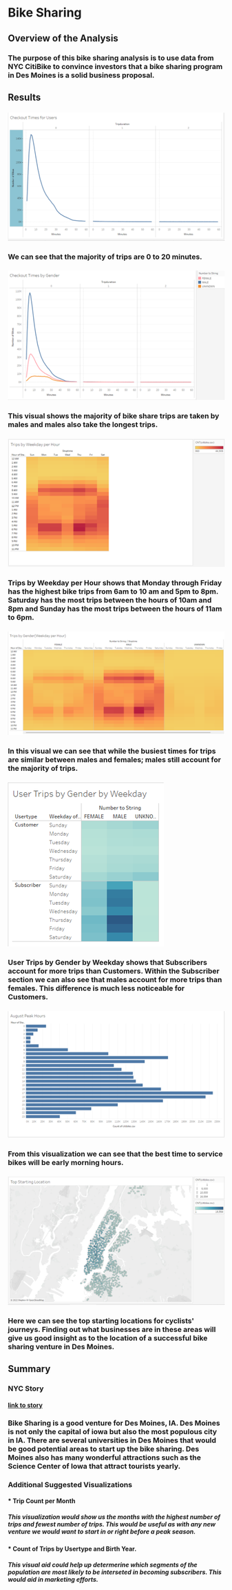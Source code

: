 # Bike Sharing

## Overview of the Analysis
### The purpose of this bike sharing analysis is to use data from NYC CitiBike to convince investors that a bike sharing program in Des Moines is a solid business proposal. 

## Results

### ![image](https://github.com/slafton/bikesharing/blob/main/Images/Checkout%20Times%20for%20Users.png)
### We can see that the majority of trips are 0 to 20 minutes.

### ![image](https://github.com/slafton/bikesharing/blob/main/Images/Checkout%20Times%20by%20Gender.png)
### This visual shows the majority of bike share trips are taken by males and males also take the longest trips. 

### ![image](https://github.com/slafton/bikesharing/blob/main/Images/Trips%20by%20Weekday%20per%20Hour.png)
### Trips by Weekday per Hour shows that Monday through Friday has the highest bike trips from 6am to 10 am and 5pm to 8pm. Saturday has the most trips between the hours of 10am and 8pm and Sunday has the most trips between the hours of 11am to 6pm. 

### ![image](https://github.com/slafton/bikesharing/blob/main/Images/Trips%20by%20Gender%20(Weekday%20per%20Hour).png)
### In this visual we can see that while the busiest times for trips are similar between males and females; males still account for the majority of trips. 

### ![image](https://github.com/slafton/bikesharing/blob/main/Images/User%20Trips%20by%20Gender%20by%20Weekday.png)
### User Trips by Gender by Weekday shows that Subscribers account for more trips than Customers. Within the Subscriber section we can also see that males account for more trips than females. This difference is much less noticeable for Customers.

### ![image](https://github.com/slafton/bikesharing/blob/main/Images/August%20Peak%20Hours.png)
### From this visualization we can see that the best time to service bikes will be early morning hours.

### ![image](https://github.com/slafton/bikesharing/blob/main/Images/Top%20Starting%20Location.png)
### Here we can see the top starting locations for cyclists' journeys. Finding out what businesses are in these areas will give us good insight as to the location of a successful bike sharing venture in Des Moines.

## Summary

### NYC Story
#### [link to story](https://public.tableau.com/app/profile/afton.snider/viz/Bikesharing_16644589603600/NYCStory?publish=yes)

### Bike Sharing is a good venture for Des Moines, IA. Des Moines is not only the capital of iowa but also the most populous city in IA. There are several universities in Des Moines that would be good potential areas to start up the bike sharing. Des Moines also has many wonderful attractions such as the Science Center of Iowa that attract tourists yearly.

### Additional Suggested Visualizations
#### * Trip Count per Month
##### This visualization would show us the months with the highest number of trips and fewest number of trips. This would be useful as with any new venture we would want to start in or right before a peak season.

#### * Count of Trips by Usertype and Birth Year.
##### This visual aid could help up determerine which segments of the population are most likely to be interseted in becoming subscribers. This would aid in marketing efforts.